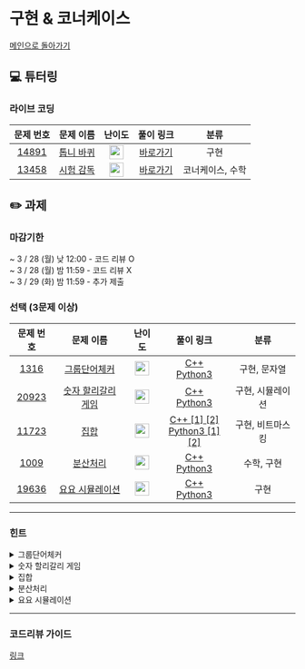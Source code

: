 # 구현 & 코너케이스 

[메인으로 돌아가기](https://github.com/Altu-Bitu-2/Notice)

## 💻 튜터링

### 라이브 코딩

|문제 번호|문제 이름|난이도|풀이 링크|분류|
| :-----: | :-----: | :-----: | :-----: | :-----: |
|<a href="https://www.acmicpc.net/problem/14891" target="_blank">14891</a>|<a href="https://www.acmicpc.net/problem/14891 " target="_blank">톱니 바퀴</a>|<img height="25px" width="25px" src="https://static.solved.ac/tier_small/11.svg"/>|[바로가기](https://github.com/Altu-Bitu-2/Notice/blob/main/03%EC%9B%94%2022%EC%9D%BC%20-%20%EA%B5%AC%ED%98%84%20%26%20%EC%BD%94%EB%84%88%EC%BC%80%EC%9D%B4%EC%8A%A4/%EB%9D%BC%EC%9D%B4%EB%B8%8C%EC%BD%94%EB%94%A9/14891.cpp)|구현|
|<a href="https://www.acmicpc.net/problem/13458" target="_blank">13458</a>|<a href="https://www.acmicpc.net/problem/13458" target="_blank">시험 감독</a>|<img height="25px" width="25px" src="https://static.solved.ac/tier_small/4.svg"/>|[바로가기](https://github.com/Altu-Bitu-2/Notice/blob/main/03%EC%9B%94%2022%EC%9D%BC%20-%20%EA%B5%AC%ED%98%84%20%26%20%EC%BD%94%EB%84%88%EC%BC%80%EC%9D%B4%EC%8A%A4/%EB%9D%BC%EC%9D%B4%EB%B8%8C%EC%BD%94%EB%94%A9/13458.cpp)|코너케이스, 수학|


## ✏️ 과제
### 마감기한
~ 3 / 28 (월) 낮 12:00 - 코드 리뷰 O </br>
~ 3 / 28 (월) 밤 11:59 - 코드 리뷰 X </br>
~ 3 / 29 (화) 밤 11:59 - 추가 제출 </br>

### 선택 (3문제 이상)

|문제 번호|문제 이름|난이도|풀이 링크|분류|
| :-----: | :-----: | :-----: | :-----: | :-----: |
|<a href="https://www.acmicpc.net/problem/1316" target="_blank">1316</a>|<a href="https://www.acmicpc.net/problem/1316" target="_blank">그룹단어체커</a>|<img height="25px" width="25px" src="https://static.solved.ac/tier_small/6.svg"/>|[C++](https://github.com/Altu-Bitu-2/Notice/blob/main/03%EC%9B%94%2022%EC%9D%BC%20-%20%EA%B5%AC%ED%98%84%20%26%20%EC%BD%94%EB%84%88%EC%BC%80%EC%9D%B4%EC%8A%A4/%EA%B3%BC%EC%A0%9C/1316.cpp)<br/>[Python3](https://github.com/Altu-Bitu-2/Notice/blob/main/03%EC%9B%94%2022%EC%9D%BC%20-%20%EA%B5%AC%ED%98%84%20%26%20%EC%BD%94%EB%84%88%EC%BC%80%EC%9D%B4%EC%8A%A4/%EA%B3%BC%EC%A0%9C/1316.py)|구현, 문자열|
|<a href="https://www.acmicpc.net/problem/20923" target="_blank">20923</a>|<a href="https://www.acmicpc.net/problem/20923" target="_blank">숫자 할리갈리 게임</a>|<img height="25px" width="25px" src="https://static.solved.ac/tier_small/10.svg"/>|[C++](https://github.com/Altu-Bitu-2/Notice/blob/main/03%EC%9B%94%2022%EC%9D%BC%20-%20%EA%B5%AC%ED%98%84%20%26%20%EC%BD%94%EB%84%88%EC%BC%80%EC%9D%B4%EC%8A%A4/%EA%B3%BC%EC%A0%9C/20923.cpp)<br/>[Python3](https://github.com/Altu-Bitu-2/Notice/blob/main/03%EC%9B%94%2022%EC%9D%BC%20-%20%EA%B5%AC%ED%98%84%20%26%20%EC%BD%94%EB%84%88%EC%BC%80%EC%9D%B4%EC%8A%A4/%EA%B3%BC%EC%A0%9C/20923.py)|구현, 시뮬레이션|
|<a href="https://www.acmicpc.net/problem/11723" target="_blank">11723</a>|<a href="https://www.acmicpc.net/problem/11723" target="_blank">집합</a>|<img height="25px" width="25px" src="https://static.solved.ac/tier_small/6.svg"/>|[C++ [1]](https://github.com/Altu-Bitu-2/Notice/blob/main/03%EC%9B%94%2022%EC%9D%BC%20-%20%EA%B5%AC%ED%98%84%20%26%20%EC%BD%94%EB%84%88%EC%BC%80%EC%9D%B4%EC%8A%A4/%EA%B3%BC%EC%A0%9C/11723_v1.cpp)[ [2]](https://github.com/Altu-Bitu-2/Notice/blob/main/03%EC%9B%94%2022%EC%9D%BC%20-%20%EA%B5%AC%ED%98%84%20%26%20%EC%BD%94%EB%84%88%EC%BC%80%EC%9D%B4%EC%8A%A4/%EA%B3%BC%EC%A0%9C/11723_v2.cpp)<br/>[Python3 [1]](https://github.com/Altu-Bitu-2/Notice/blob/main/03%EC%9B%94%2022%EC%9D%BC%20-%20%EA%B5%AC%ED%98%84%20%26%20%EC%BD%94%EB%84%88%EC%BC%80%EC%9D%B4%EC%8A%A4/%EA%B3%BC%EC%A0%9C/11723_v1.py)[ [2]](https://github.com/Altu-Bitu-2/Notice/blob/main/03%EC%9B%94%2022%EC%9D%BC%20-%20%EA%B5%AC%ED%98%84%20%26%20%EC%BD%94%EB%84%88%EC%BC%80%EC%9D%B4%EC%8A%A4/%EA%B3%BC%EC%A0%9C/11723_v2.py)|구현, 비트마스킹|
|<a href="https://www.acmicpc.net/problem/1009" target="_blank">1009</a>|<a href="https://www.acmicpc.net/problem/1009" target="_blank">분산처리</a>|<img height="25px" width="25px" src="https://static.solved.ac/tier_small/3.svg"/>|[C++](https://github.com/Altu-Bitu-2/Notice/blob/main/03%EC%9B%94%2022%EC%9D%BC%20-%20%EA%B5%AC%ED%98%84%20%26%20%EC%BD%94%EB%84%88%EC%BC%80%EC%9D%B4%EC%8A%A4/%EA%B3%BC%EC%A0%9C/1009.cpp)<br/>[Python3](https://github.com/Altu-Bitu-2/Notice/blob/main/03%EC%9B%94%2022%EC%9D%BC%20-%20%EA%B5%AC%ED%98%84%20%26%20%EC%BD%94%EB%84%88%EC%BC%80%EC%9D%B4%EC%8A%A4/%EA%B3%BC%EC%A0%9C/1009.py)|수학, 구현|
|<a href="https://www.acmicpc.net/problem/19636" target="_blank">19636</a>|<a href="https://www.acmicpc.net/problem/19636" target="_blank">요요 시뮬레이션</a>|<img height="25px" width="25px" src="https://static.solved.ac/tier_small/7.svg"/>|[C++](https://github.com/Altu-Bitu-2/Notice/blob/main/03%EC%9B%94%2022%EC%9D%BC%20-%20%EA%B5%AC%ED%98%84%20%26%20%EC%BD%94%EB%84%88%EC%BC%80%EC%9D%B4%EC%8A%A4/%EA%B3%BC%EC%A0%9C/19636.cpp)<br/>[Python3](https://github.com/Altu-Bitu-2/Notice/blob/main/03%EC%9B%94%2022%EC%9D%BC%20-%20%EA%B5%AC%ED%98%84%20%26%20%EC%BD%94%EB%84%88%EC%BC%80%EC%9D%B4%EC%8A%A4/%EA%B3%BC%EC%A0%9C/19636.py)|구현|


---

### 힌트

<details>
<summary>그룹단어체커</summary>
<div markdown="1">
&nbsp;&nbsp;&nbsp;&nbsp;
이 알파벳이 이전에도 등장했었는지 알려면 어떻게 해야할까요? 알파벳은 26개밖에 없어요. 배열을 활용해볼 수 있겠어요.
</div>
</details>

<details>
<summary>숫자 할리갈리 게임</summary>
<div markdown="1">
&nbsp;&nbsp;&nbsp;&nbsp;
덱, 그라운드에 있는 카드를 어떻게 저장하면 좋을까요? 이 문제는 언어별 추가시간이 없어요. 파이썬의 경우 pypy3로 제출하세요.
</div>
</details>

<details>
<summary>집합</summary>
<div markdown="1">
&nbsp;&nbsp;&nbsp;&nbsp;
연산의 수가 정말 많아요! 매번 집합에 더하고 빼지 않고 check를 할 수 있는 방법이 있을까요? 각 숫자의 입장에서 생각해볼까요?
</div>
</details>

<details>
<summary>분산처리</summary>
<div markdown="1">
&nbsp;&nbsp;&nbsp;&nbsp;
컴퓨터는 10대 밖에 없어요! 일의 자리가 중요할거 같아요. b번을 전부 다 곱해야만 답을 알 수 있을까요?
</div>
</details>

<details>
<summary>요요 시뮬레이션</summary>
<div markdown="1">
&nbsp;&nbsp;&nbsp;&nbsp;
문제를 꼼꼼히 읽어보며 필요한 연산이 무엇인지 찾아보아요! c++ 에서 음수의 나눗셈을 어떻게 처리하는지도 알아봐야 할 것 같아요.
</div>
</details>

---

### 코드리뷰 가이드
[링크](https://diamond-drum-0d1.notion.site/03-22-cb2f1a101e784bc5addd60f4c37a4639)
